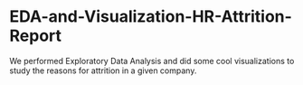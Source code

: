 # EDA-and-Visualization-HR-Attrition-Report
We performed Exploratory Data Analysis and did some cool visualizations to study the reasons for attrition in a given company.

